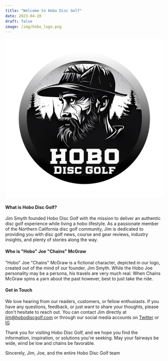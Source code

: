 ```yaml
---
title: "Welcome to Hobo Disc Golf"
date: 2023-04-20
draft: false
image: /img/hobo_logo.png
---
```

![Hobo Disc Golf logo](/img/hobo_logo.png)

#### What is Hobo Disc Golf?

Jim Smyth founded Hobo Disc Golf with the mission to deliver an authentic disc golf experience while living a hobo lifestyle. As a passionate member of the Northern California disc golf community, Jim is dedicated to providing you with disc golf news, course and gear reviews, industry insights, and plenty of stories along the way.

#### Who is "Hobo" Joe "Chains" McGraw

"Hobo" Joe "Chains" McGraw is a fictional character, depicted in our logo, created out of the mind of our founder, Jim Smyth. While the Hobo Joe personality may be a persona, his travels are very much real. When Chains McGraw spins a yarn about the past however, best to just take the ride.

#### Get in Touch

We love hearing from our readers, customers, or fellow enthusiasts. If you have any questions, feedback, or just want to share your thoughts, please don't hesitate to reach out. You can contact Jim directly at jim@hobodiscgolf.com or through our social media accounts on [Twitter](https://twitter.com/HoboDG/) or [IG](https://www.instagram.com/HoboDiscGolf/)

Thank you for visiting Hobo Disc Golf, and we hope you find the information, inspiration, or solutions you're seeking. May your fairways be wide, wind be low and chains be favorable. 

Sincerely,
Jim, Joe, and the entire Hobo Disc Golf team
